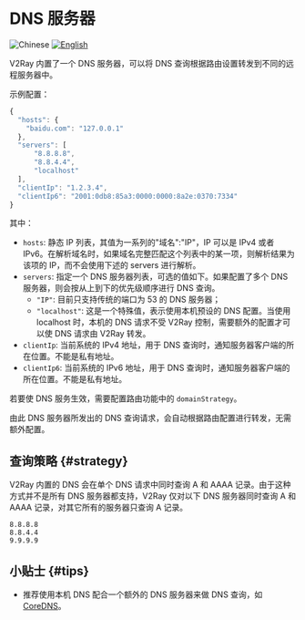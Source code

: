 # DNS 服务器

![Chinese](../resources/chinesec.svg) [![English](../resources/english.svg)](https://www.v2ray.com/en/configuration/dns.html)

V2Ray 内置了一个 DNS 服务器，可以将 DNS 查询根据路由设置转发到不同的远程服务器中。

示例配置：

```javascript
{
  "hosts": {
    "baidu.com": "127.0.0.1"
  },
  "servers": [
      "8.8.8.8",
      "8.8.4.4",
      "localhost"
  ],
  "clientIp": "1.2.3.4",
  "clientIp6": "2001:0db8:85a3:0000:0000:8a2e:0370:7334"
}
```

其中：

* `hosts`: 静态 IP 列表，其值为一系列的"域名":"IP"，IP 可以是 IPv4 或者 IPv6。在解析域名时，如果域名完整匹配这个列表中的某一项，则解析结果为该项的 IP，而不会使用下述的 servers 进行解析。
* `servers`: 指定一个 DNS 服务器列表，可选的值如下。如果配置了多个 DNS 服务器，则会按从上到下的优先级顺序进行 DNS 查询。
  * `"IP"`: 目前只支持传统的端口为 53 的 DNS 服务器；
  * `"localhost"`: 这是一个特殊值，表示使用本机预设的 DNS 配置。当使用 localhost 时，本机的 DNS 请求不受 V2Ray 控制，需要额外的配置才可以使 DNS 请求由 V2Ray 转发。
* `clientIp`: 当前系统的 IPv4 地址，用于 DNS 查询时，通知服务器客户端的所在位置。不能是私有地址。
* `clientIp6`: 当前系统的 IPv6 地址，用于 DNS 查询时，通知服务器客户端的所在位置。不能是私有地址。

若要使 DNS 服务生效，需要配置路由功能中的 `domainStrategy`。

由此 DNS 服务器所发出的 DNS 查询请求，会自动根据路由配置进行转发，无需额外配置。

## 查询策略 {#strategy}

V2Ray 内置的 DNS 会在单个 DNS 请求中同时查询 A 和 AAAA 记录。由于这种方式并不是所有 DNS 服务器都支持，V2Ray 仅对以下 DNS 服务器同时查询 A 和 AAAA 记录，对其它所有的服务器只查询 A 记录。

```text
8.8.8.8
8.8.4.4
9.9.9.9
```

## 小贴士 {#tips}

* 推荐使用本机 DNS 配合一个额外的 DNS 服务器来做 DNS 查询，如 [CoreDNS](https://coredns.io/)。
